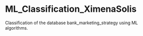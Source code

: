 # ML_Classification_XimenaSolis
Classification of the database bank_marketing_strategy using ML algorithms.
